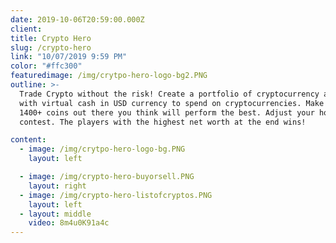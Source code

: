 ```yaml
---
date: 2019-10-06T20:59:00.000Z
client:
title: Crypto Hero
slug: /crypto-hero
link: "10/07/2019 9:59 PM"
color: "#ffc300"
featuredimage: /img/crytpo-hero-logo-bg2.PNG
outline: >-
  Trade Crypto without the risk! Create a portfolio of cryptocurrency assets virtually. You start
  with virtual cash in USD currency to spend on cryptocurrencies. Make your picks from the
  1400+ coins out there you think will perform the best. Adjust your holdings throughout the
  contest. The players with the highest net worth at the end wins!

content:
  - image: /img/crytpo-hero-logo-bg.PNG
    layout: left

  - image: /img/crypto-hero-buyorsell.PNG
    layout: right
  - image: /img/crypto-hero-listofcryptos.PNG
    layout: left
  - layout: middle
    video: 8m4u0K91a4c
---
```


